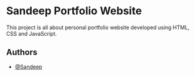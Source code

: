 
# Sandeep Portfolio Website

This project is all about personal portfolio website developed using HTML, CSS and JavaScript.


## Authors

- [@Sandeep](https://github.com/Sandeepsoma31)

